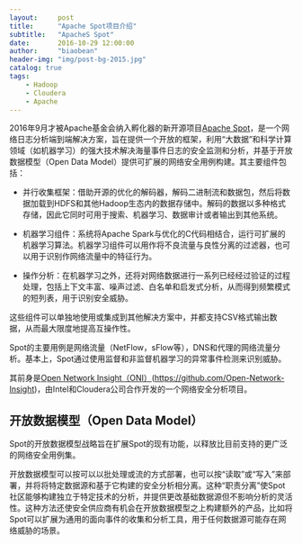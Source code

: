 ```yaml
---
layout:     post
title:      "Apache Spot项目介绍"
subtitle:   "ApacheS Spot"
date:       2016-10-29 12:00:00
author:     "biaobean"
header-img: "img/post-bg-2015.jpg"
catalog: true
tags:
    - Hadoop
    - Cloudera
    - Apache
---
```


2016年9月才被Apache基金会纳入孵化器的新开源项目[Apache Spot](http://spot.apache.org/)，是一个网络日志分析端到端解决方案，旨在提供一个开放的框架，利用“大数据”和科学计算领域（如机器学习）的强大技术解决海量事件日志的安全监测和分析，并基于开放数据模型（Open Data Model）提供可扩展的网络安全用例构建。其主要组件包括：

* 并行收集框架：借助开源的优化的解码器，解码二进制流和数据包，然后将数据加载到HDFS和其他Hadoop生态内的数据存储中。解码的数据以多种格式存储，因此它同时可用于搜索、机器学习、数据审计或者输出到其他系统。

* 机器学习组件：系统将Apache Spark与优化的C代码相结合，运行可扩展的机器学习算法。机器学习组件可以用作将不良流量与良性分离的过滤器，也可以用于识别作网络流量中的特征行为。

* 操作分析：在机器学习之外，还将对网络数据进行一系列已经经过验证的过程处理，包括上下文丰富、噪声过滤、白名单和启发式分析，从而得到频繁模式的短列表，用于识别安全威胁。

这些组件可以单独地使用或集成到其他解决方案中，并都支持CSV格式输出数据，从而最大限度地提高互操作性。

Spot的主要用例是网络流量（NetFlow，sFlow等），DNS和代理的网络流量分析。基本上，Spot通过使用监督和非监督机器学习的异常事件检测来识别威胁。

其前身是[Open Network Insight（ONI）](http://open-network-insight.org/)(https://github.com/Open-Network-Insight)，由Intel和Cloudera公司合作开发的一个网络安全分析项目。

## 开放数据模型（Open Data Model）

Spot的开放数据模型战略旨在扩展Spot的现有功能，以释放比目前支持的更广泛的网络安全用例集。

开放数据模型可以按可以以批处理或流的方式部署，也可以按“读取”或“写入”来部署，并将将特定数据源和基于它构建的安全分析相分离。这种“职责分离”使Spot社区能够构建独立于特定技术的分析，并提供更改基础数据源但不影响分析的灵活性。这种方法还使安全供应商有机会在开放数据模型之上构建额外的产品，比如将Spot可以扩展为通用的面向事件的收集和分析工具，用于任何数据源可能存在网络威胁的场景。
